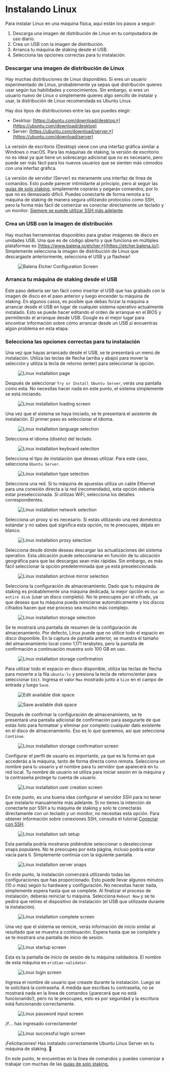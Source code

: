 # Instalando Linux

Para instalar Linux en una máquina física, aquí están los pasos a seguir:&#x20;

1. Descarga una imagen de distribución de Linux en tu computadora de uso diario.&#x20;
2. Crea un USB con la imagen de distribución.&#x20;
3. Arranca tu máquina de staking desde el USB.&#x20;
4. Selecciona las opciones correctas para tu instalación.

### Descargar una imagen de distribución de Linux

Hay muchas distribuciones de Linux disponibles. Si eres un usuario experimentado de Linux, probablemente ya sepas qué distribución quieres usar según tus habilidades y conocimientos. Sin embargo, si eres un usuario nuevo de Linux o simplemente quieres algo sencillo de instalar y usar, la distribución de Linux recomendada es Ubuntu Linux.

Hay dos tipos de distribuciones entre las que puedes elegir:

* Desktop: [https://ubuntu.com/download/desktop↗](https://ubuntu.com/download/desktop)
* Server: [https://ubuntu.com/download/server↗](https://ubuntu.com/download/server)

La versión de escritorio (Desktop) viene con una interfaz gráfica similar a Windows o macOS. Para las máquinas de staking, la versión de escritorio no es ideal ya que tiene un sobrecargo adicional que no es necesario, pero puede ser más fácil para los nuevos usuarios que se sienten más cómodos con una interfaz gráfica.

La versión de servidor (Server) es meramente una interfaz de línea de comandos. Esto puede parecer intimidante al principio, pero al seguir las [guías de solo staking](/es/tutorials/solo-staking-guides), simplemente copiarás y pegarás comandos, por lo que no es demasiado difícil. Puedes conectarte de forma remota a tu máquina de staking de manera segura utilizando protocolos como SSH, pero la forma más fácil de comenzar es conectar directamente un teclado y un monitor. [Siempre se puede utilizar SSH más adelante](/es/tutorials/connect-via-ssh).

### Crea un USB con la imagen de distribución

Hay muchas herramientas disponibles para grabar imágenes de disco en unidades USB. Una que es de código abierto y que funciona en múltiples plataformas es [https://www.balena.io/etcher↗](https://etcher.balena.io/). Simplemente selecciona la imagen de distribución de Linux que descargaste anteriormente, selecciona el USB y ¡a flashear!

<figure><img src="/assets/img/gitbook/image (1) (2).png" alt="Balena Etcher Configuration Screen"><figcaption></figcaption></figure>

### Arranca tu máquina de staking desde el USB

Este paso debería ser tan fácil como insertar el USB que has grabado con la imagen de disco en el paso anterior y luego encender tu máquina de staking. En algunos casos, es posible que debas forzar la máquina a arrancar desde el USB en lugar de cualquier sistema operativo actualmente instalado. Esto se puede hacer editando el orden de arranque en el BIOS y permitiendo el arranque desde USB. Google es el mejor lugar para encontrar información sobre cómo arrancar desde un USB si encuentras algún problema en esta etapa.

### Selecciona las opciones correctas para tu instalación

Una vez que hayas arrancado desde el USB, se te presentará un menú de instalación. Utiliza las teclas de flecha (arriba y abajo) para mover la selección y utiliza la tecla de retorno (enter) para seleccionar la opción.

<figure><img src="/assets/img/gitbook/image (6) (2).png" alt="Linux installation page"><figcaption></figcaption></figure>

Después de seleccionar `Try or Install Ubuntu Server`, verás una pantalla como esta. No necesitas hacer nada en este punto, el sistema simplemente se está iniciando.

<figure><img src="/assets/img/gitbook/image (11).png" alt="Linux installation loading screen"><figcaption></figcaption></figure>

Una vez que el sistema se haya iniciado, se te presentará el asistente de instalación. El primer paso es seleccionar el idioma.

<figure><img src="/assets/img/gitbook/image (2) (1).png" alt="Linux installation language selection"><figcaption></figcaption></figure>

Selecciona el idioma (diseño) del teclado.

<figure><img src="/assets/img/gitbook/image (85).png" alt="Linux installation keyboard selection"><figcaption></figcaption></figure>

Selecciona el tipo de instalación que deseas utilizar. Para este caso, selecciona `Ubuntu Server`.

<figure><img src="/assets/img/gitbook/image (93).png" alt="Linux installation type selection"><figcaption></figcaption></figure>

Selecciona una red. Si tu máquina de apuestas utiliza un cable Ethernet para una conexión directa a la red (recomendado), esta opción debería estar preseleccionada. Si utilizas WiFi, selecciona los detalles correspondientes.

<figure><img src="/assets/img/gitbook/image (25) (1).png" alt="Linux installation network selection"><figcaption></figcaption></figure>

Selecciona un proxy si es necesario. Si estás utilizando una red doméstica estándar y no sabes qué significa esta opción, no te preocupes, déjala en blanco.

<figure><img src="/assets/img/gitbook/image (16) (1).png" alt="Linux installation proxy selection"><figcaption></figcaption></figure>

Selecciona desde dónde deseas descargar las actualizaciones del sistema operativo. Esta ubicación puede seleccionarse en función de tu ubicación geográfica para que las descargas sean más rápidas. Sin embargo, es más fácil seleccionar la opción predeterminada que ya está preseleccionada.

<figure><img src="/assets/img/gitbook/image (17) (1).png" alt="Linux installation archive mirror selection"><figcaption></figcaption></figure>

Selecciona la configuración de almacenamiento. Dado que tu máquina de staking es probablemente una máquina dedicada, la mejor opción es `Use an entire disk` (usar un disco completo). No te preocupes por el cifrado, ya que deseas que tu máquina pueda reiniciarse automáticamente y los discos cifrados hacen que ese proceso sea mucho más complejo.

<figure><img src="/assets/img/gitbook/image (72).png" alt="Linux installation storage selection"><figcaption></figcaption></figure>

Se te mostrará una pantalla de resumen de la configuración de almacenamiento. Por defecto, Linux puede que no utilice todo el espacio en disco disponible. En la captura de pantalla anterior, se muestra el tamaño del almacenamiento local como 1,171 terabytes, pero la pantalla de confirmación a continuación muestra solo 100 GB en uso.

<figure><img src="/assets/img/gitbook/image (29).png" alt="Linux installation storage confirmation"><figcaption></figcaption></figure>

Para utilizar todo el espacio en disco disponible, utiliza las teclas de flecha para moverte a la fila `ubuntu-lv` y presiona la tecla de retorno/enter para seleccionar `Edit`. Ingresa el valor `Max` mostrado junto a `Size` en el campo de entrada y luego `Save`.

<figure><img src="/assets/img/gitbook/image (66).png" alt="Edit available disk space"><figcaption></figcaption></figure>

<figure><img src="/assets/img/gitbook/image (43).png" alt="Save available disk space"><figcaption></figcaption></figure>

Después de confirmar la configuración de almacenamiento, se te presentará una pantalla adicional de confirmación para asegurarte de que estás listo para formatear y eliminar por completo cualquier dato existente en el disco de almacenamiento. Eso es lo que queremos, así que selecciona `Continue`.

<figure><img src="/assets/img/gitbook/image (7) (2) (1).png" alt="Linux installation storage confirmation screen"><figcaption></figcaption></figure>

Configurar el perfil de usuario es importante, ya que es la forma en que accederás a la máquina, tanto de forma directa como remota. Selecciona un nombre para tu usuario y el nombre para tu servidor que aparecerá en tu red local. Tu nombre de usuario se utiliza para iniciar sesión en la máquina y la contraseña protege tu cuenta de usuario.

<figure><img src="/assets/img/gitbook/image (31).png" alt="Linux installation user creation screen"><figcaption></figcaption></figure>

En este punto, es una buena idea configurar el servidor SSH para no tener que instalarlo manualmente más adelante. Si no tienes la intención de conectarte por SSH a tu máquina de staking y solo te conectarás directamente con un teclado y un monitor, no necesitas esta opción. Para obtener información sobre conexiones SSH, consulta el tutorial [Conectar con SSH](/es/tutorials/connect-via-ssh).

<figure><img src="/assets/img/gitbook/image (21) (1).png" alt="Linux installation ssh setup"><figcaption></figcaption></figure>

Esta pantalla podría mostrarse pidiéndote seleccionar o deseleccionar snaps populares. No te preocupes por esta página, incluso podría estar vacía para ti. Simplemente continúa con la siguiente pantalla.

<figure><img src="/assets/img/gitbook/image (12) (2).png" alt="Linux installation server snaps"><figcaption></figcaption></figure>

En este punto, la instalación comenzará utilizando todas las configuraciones que has proporcionado. Esto puede llevar algunos minutos (10 o más) según tu hardware y configuración. No necesitas hacer nada, simplemente espera hasta que se complete. Al finalizar el proceso de instalación, deberás reiniciar tu máquina. Selecciona `Reboot Now` y se te pedirá que retires el dispositivo de instalación (el USB que utilizaste durante la instalación).

<figure><img src="/assets/img/gitbook/image (26) (1).png" alt="Linux installation complete screen"><figcaption></figcaption></figure>

Una vez que el sistema se reinicie, verás información de inicio similar al resultado que se muestra a continuación. Espera hasta que se complete y se te mostrará una pantalla de inicio de sesión.

<figure><img src="/assets/img/gitbook/image (19).png" alt="Linux startup screen"><figcaption></figcaption></figure>

Esta es la pantalla de inicio de sesión de tu máquina validadora. El nombre de esta máquina es `eridian-validator`.

<figure><img src="/assets/img/gitbook/image (24) (1).png" alt="Linux login screen"><figcaption></figcaption></figure>

Ingresa el nombre de usuario que creaste durante la instalación. Luego se te solicitará la contraseña. A medida que escribas tu contraseña, no se mostrará nada en la línea de comandos (¡parecerá que no está funcionando!), pero no te preocupes, esto es por seguridad y la escritura está funcionando correctamente.

<figure><img src="/assets/img/gitbook/image (22) (1).png" alt="Linux password input screen"><figcaption></figcaption></figure>

¡Y... has ingresado correctamente!

<figure><img src="/assets/img/gitbook/image (13) (1).png" alt="Linux successful login screen"><figcaption></figcaption></figure>

¡Felicitaciones! Has instalado correctamente Ubuntu Linux Server en tu máquina de staking.  🥳

En este punto, te encuentras en la línea de comandos y puedes comenzar a trabajar con muchas de las [guías de solo staking.](/es/tutorials/solo-staking-guides)
